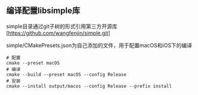 ## 编译配置libsimple库

simple目录通过git子树的形式引用第三方开源库
[https://github.com/wangfenjin/simple.git]

simple/CMakePresets.json为自己添加的文件，用于配置macOS和iOS下的编译

```shell
# 配置
cmake --preset macOS
# 编译
cmake --build --preset macOS --config Release
# 安装
cmake --install output/macos --config Release --prefix install
```